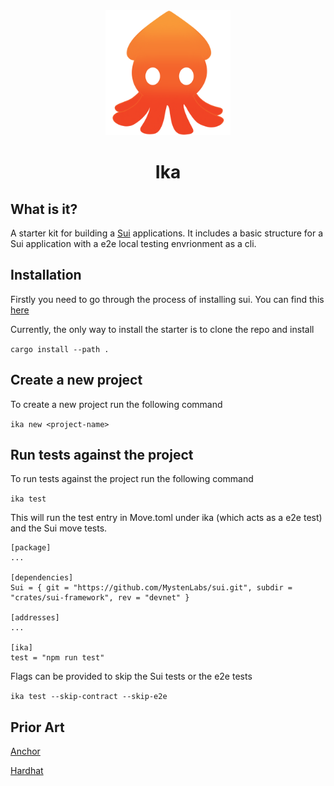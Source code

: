 <div align="center">
  <img height="200x" src="./ika.png" />

  <h1>Ika</h1>
</div>

## What is it?
A starter kit for building a [Sui](https://sui.io/) applications. It includes a basic structure for a Sui application with a e2e local testing envrionment as a cli.

## Installation
Firstly you need to go through the process of installing sui.
You can find this [here](https://docs.sui.io/build/install)

Currently, the only way to install the starter is to clone the repo and install 

```cargo install --path .```

## Create a new project
To create a new project run the following command

```ika new <project-name>```

## Run tests against the project
To run tests against the project run the following command

```ika test```

This will run the test entry in Move.toml under ika (which acts as a e2e test) and the Sui move tests.
```
[package]
...

[dependencies]
Sui = { git = "https://github.com/MystenLabs/sui.git", subdir = "crates/sui-framework", rev = "devnet" }

[addresses]
...

[ika]
test = "npm run test"
```

Flags can be provided to skip the Sui tests or the e2e tests

```ika test --skip-contract --skip-e2e```


## Prior Art
[Anchor](https://github.com/coral-xyz/anchor)

[Hardhat](https://hardhat.org/)

